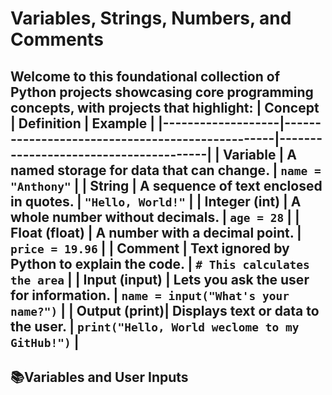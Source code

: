 # **Variables, Strings, Numbers, and Comments**
Welcome to this foundational collection of Python projects showcasing core programming concepts, with projects that highlight: 
| **Concept**       | **Definition**                                   | **Example**                          |
|-------------------|-------------------------------------------------|---------------------------------------|
| **Variable**      | A named storage for data that can change.       | `name = "Anthony"`                   |
| **String**        | A sequence of text enclosed in quotes.          | `"Hello, World!"`                    |
| **Integer (int)** | A whole number without decimals.                | `age = 28`                           |
| **Float (float)** | A number with a decimal point.                  | `price = 19.96`                      |
| **Comment**       | Text ignored by Python to explain the code.     | `# This calculates the area`         |
| **Input (input)** | Lets you ask the user for information.          | `name = input("What's your name?")`  |
| **Output (print)**| Displays text or data to the user.              | `print("Hello, World weclome to my GitHub!")`             |
---
<h2>📚Variables and User Inputs</h2>
